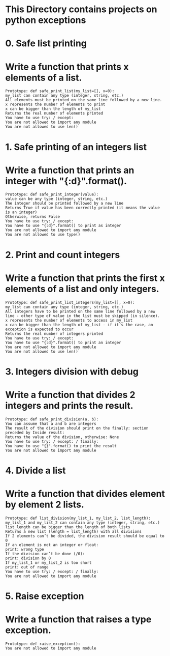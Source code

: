 # This Directory contains projects on python exceptions

#	 0. Safe list printing
# Write a function that prints x elements of a list.

	Prototype: def safe_print_list(my_list=[], x=0):
	my_list can contain any type (integer, string, etc.)
	All elements must be printed on the same line followed by a new line.
	x represents the number of elements to print
	x can be bigger than the length of my_list
	Returns the real number of elements printed
	You have to use try: / except:
	You are not allowed to import any module
	You are not allowed to use len()
#	1. Safe printing of an integers list
# Write a function that prints an integer with "{:d}".format().

	Prototype: def safe_print_integer(value):
	value can be any type (integer, string, etc.)
	The integer should be printed followed by a new line
	Returns True if value has been correctly printed (it means the value is an integer)
	Otherwise, returns False
	You have to use try: / except:
	You have to use "{:d}".format() to print as integer
	You are not allowed to import any module
	You are not allowed to use type()

#	2. Print and count integers
# Write a function that prints the first x elements of a list and only integers.
	Prototype: def safe_print_list_integers(my_list=[], x=0):
	my_list can contain any type (integer, string, etc.)
	All integers have to be printed on the same line followed by a new line - other type of value in the list must be skipped (in silence).
	x represents the number of elements to access in my_list
	x can be bigger than the length of my_list - if it’s the case, an exception is expected to occur
	Returns the real number of integers printed
	You have to use try: / except:
	You have to use "{:d}".format() to print an integer
	You are not allowed to import any module
	You are not allowed to use len()

#	3. Integers division with debug
# Write a function that divides 2 integers and prints the result.
	Prototype: def safe_print_division(a, b):
	You can assume that a and b are integers
	The result of the division should print on the finally: section preceded by Inside result:
	Returns the value of the division, otherwise: None
	You have to use try: / except: / finally:
	You have to use "{}".format() to print the result
	You are not allowed to import any module

#	4. Divide a list
# Write a function that divides element by element 2 lists.

	Prototype: def list_division(my_list_1, my_list_2, list_length):
	my_list_1 and my_list_2 can contain any type (integer, string, etc.)
	list_length can be bigger than the length of both lists
	Returns a new list (length = list_length) with all divisions
	If 2 elements can’t be divided, the division result should be equal to 0
	If an element is not an integer or float:
	print: wrong type
	If the division can’t be done (/0):
	print: division by 0
	If my_list_1 or my_list_2 is too short
	print: out of range
	You have to use try: / except: / finally:
	You are not allowed to import any module

#	5. Raise exception

# Write a function that raises a type exception.

	Prototype: def raise_exception():
	You are not allowed to import any module
